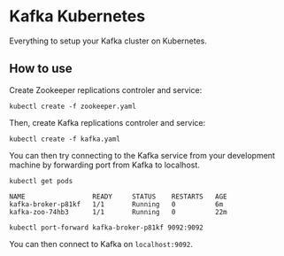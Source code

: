 # Kafka Kubernetes

Everything to setup your Kafka cluster on Kubernetes.

## How to use

Create Zookeeper replications controler and service:

```
kubectl create -f zookeeper.yaml
```

Then, create Kafka replications controler and service:

```
kubectl create -f kafka.yaml
```

You can then try connecting to the Kafka service from your development machine by forwarding port from Kafka to localhost.

```
kubectl get pods

NAME                 READY     STATUS    RESTARTS   AGE
kafka-broker-p81kf   1/1       Running   0          6m
kafka-zoo-74hb3      1/1       Running   0          22m

kubectl port-forward kafka-broker-p81kf 9092:9092
```

You can then connect to Kafka on `localhost:9092`.